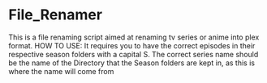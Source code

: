# File_Renamer
This is a file renaming script aimed at renaming tv series or anime into plex format.
HOW TO USE:
	It requires you to have the correct episodes in their respective season folders with a capital S.
	The correct series name should be the name of the Directory that the Season folders are kept in, as this is where the name will come from
